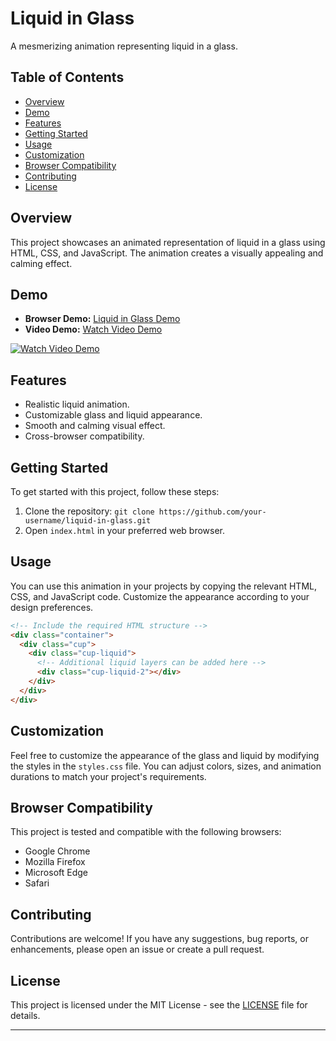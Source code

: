 # Liquid in Glass

A mesmerizing animation representing liquid in a glass.

## Table of Contents

- [Overview](#overview)
- [Demo](#demo)
- [Features](#features)
- [Getting Started](#getting-started)
- [Usage](#usage)
- [Customization](#customization)
- [Browser Compatibility](#browser-compatibility)
- [Contributing](#contributing)
- [License](#license)

## Overview

This project showcases an animated representation of liquid in a glass using HTML, CSS, and JavaScript. The animation creates a visually appealing and calming effect.

## Demo

- **Browser Demo:** [Liquid in Glass Demo](https://your-demo-link.com)
- **Video Demo:** [Watch Video Demo](https://your-video-link.com)

[![Watch Video Demo](demo-thumbnail.png)](https://your-video-link.com)

## Features

- Realistic liquid animation.
- Customizable glass and liquid appearance.
- Smooth and calming visual effect.
- Cross-browser compatibility.

## Getting Started

To get started with this project, follow these steps:

1. Clone the repository: `git clone https://github.com/your-username/liquid-in-glass.git`
2. Open `index.html` in your preferred web browser.

## Usage

You can use this animation in your projects by copying the relevant HTML, CSS, and JavaScript code. Customize the appearance according to your design preferences.

```html
<!-- Include the required HTML structure -->
<div class="container">
  <div class="cup">
    <div class="cup-liquid">
      <!-- Additional liquid layers can be added here -->
      <div class="cup-liquid-2"></div>
    </div>
  </div>
</div>
```

## Customization

Feel free to customize the appearance of the glass and liquid by modifying the styles in the `styles.css` file. You can adjust colors, sizes, and animation durations to match your project's requirements.

## Browser Compatibility

This project is tested and compatible with the following browsers:

- Google Chrome
- Mozilla Firefox
- Microsoft Edge
- Safari

## Contributing

Contributions are welcome! If you have any suggestions, bug reports, or enhancements, please open an issue or create a pull request.

## License

This project is licensed under the MIT License - see the [LICENSE](LICENSE) file for details.

---
